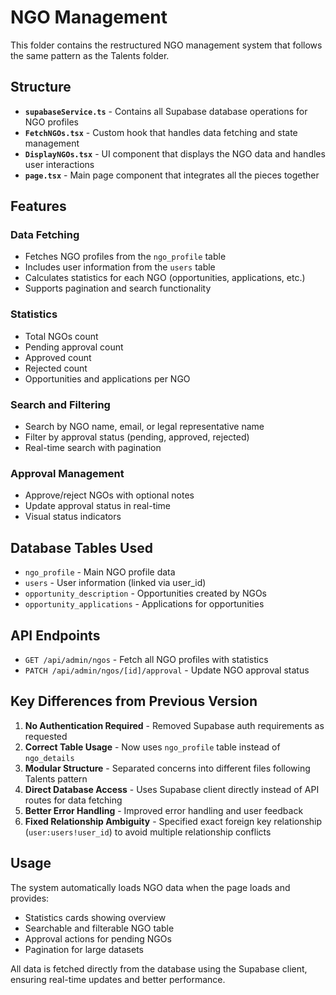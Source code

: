 # NGO Management

This folder contains the restructured NGO management system that follows the same pattern as the Talents folder.

## Structure

- **`supabaseService.ts`** - Contains all Supabase database operations for NGO profiles
- **`FetchNGOs.tsx`** - Custom hook that handles data fetching and state management
- **`DisplayNGOs.tsx`** - UI component that displays the NGO data and handles user interactions
- **`page.tsx`** - Main page component that integrates all the pieces together

## Features

### Data Fetching
- Fetches NGO profiles from the `ngo_profile` table
- Includes user information from the `users` table
- Calculates statistics for each NGO (opportunities, applications, etc.)
- Supports pagination and search functionality

### Statistics
- Total NGOs count
- Pending approval count
- Approved count
- Rejected count
- Opportunities and applications per NGO

### Search and Filtering
- Search by NGO name, email, or legal representative name
- Filter by approval status (pending, approved, rejected)
- Real-time search with pagination

### Approval Management
- Approve/reject NGOs with optional notes
- Update approval status in real-time
- Visual status indicators

## Database Tables Used

- `ngo_profile` - Main NGO profile data
- `users` - User information (linked via user_id)
- `opportunity_description` - Opportunities created by NGOs
- `opportunity_applications` - Applications for opportunities

## API Endpoints

- `GET /api/admin/ngos` - Fetch all NGO profiles with statistics
- `PATCH /api/admin/ngos/[id]/approval` - Update NGO approval status

## Key Differences from Previous Version

1. **No Authentication Required** - Removed Supabase auth requirements as requested
2. **Correct Table Usage** - Now uses `ngo_profile` table instead of `ngo_details`
3. **Modular Structure** - Separated concerns into different files following Talents pattern
4. **Direct Database Access** - Uses Supabase client directly instead of API routes for data fetching
5. **Better Error Handling** - Improved error handling and user feedback
6. **Fixed Relationship Ambiguity** - Specified exact foreign key relationship (`user:users!user_id`) to avoid multiple relationship conflicts

## Usage

The system automatically loads NGO data when the page loads and provides:
- Statistics cards showing overview
- Searchable and filterable NGO table
- Approval actions for pending NGOs
- Pagination for large datasets

All data is fetched directly from the database using the Supabase client, ensuring real-time updates and better performance.
